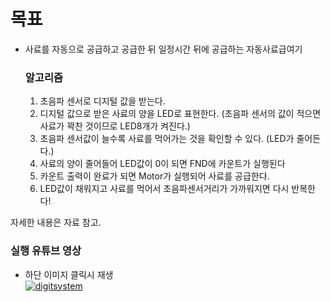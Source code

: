 # 목표
- 사료를 자동으로 공급하고 공급한 뒤 일정시간 뒤에 공급하는 자동사료급여기
	### 알고리즘
	1. 초음파 센서로 디지털 값을 받는다.
	2. 디지털 값으로 받은 사료의 양을 LED로 표현한다.
	(초음파 센서의 값이 적으면 사료가 꽉찬 것이므로 LED8개가 켜진다.)
	3. 초음파 센서값이 늘수록 사료를 먹어가는 것을 확인할 수 있다.
	 (LED가 줄어든다.)
	4. 사료의 양이 줄어들어 LED값이 0이 되면 FND에 카운트가 실행된다
	5. 카운트 출력이 완료가 되면 Motor가 실행되어 사료를 공급한다.
	6. LED값이 채워지고 사료를 먹어서 초음파센서거리가 가까워지면 다시 반복한다!



자세한 내용은 자료 참고.

### 실행 유튜브 영상
- 하단 이미지 클릭시 재생   
[![digitsystem](http://img.youtube.com/vi/f9aQJN5qcmI/0.jpg)](https://youtu.be/f9aQJN5qcmI?t=0s)  